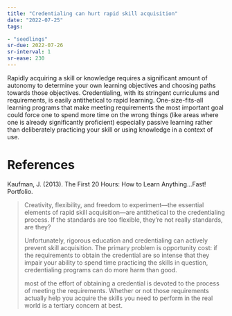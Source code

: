 ```yaml
---
title: "Credentialing can hurt rapid skill acquisition"
date: "2022-07-25"
tags:

- "seedlings"
sr-due: 2022-07-26
sr-interval: 1
sr-ease: 230
---
```


Rapidly acquiring a skill or knowledge requires a significant amount of autonomy to determine your own learning objectives and choosing paths towards those objectives. Credentialing, with its stringent curriculums and requirements, is easily antithetical to rapid learning. One-size-fits-all learning programs that make meeting requirements the most important goal could force one to spend more time on the wrong things (like areas where one is already significantly proficient) especially passive learning rather than deliberately practicing your skill or using knowledge in a context of use.

# References

Kaufman, J. (2013). The First 20 Hours: How to Learn Anything...Fast! Portfolio.

>Creativity, flexibility, and freedom to experiment—the essential elements of rapid skill acquisition—are antithetical to the credentialing process. If the standards are too flexible, they’re not really standards, are they?
>
>Unfortunately, rigorous education and credentialing can actively prevent skill acquisition. The primary problem is opportunity cost: if the requirements to obtain the credential are so intense that they impair your ability to spend time practicing the skills in question, credentialing programs can do more harm than good.
>
>most of the effort of obtaining a credential is devoted to the process of meeting the requirements. Whether or not those requirements actually help you acquire the skills you need to perform in the real world is a tertiary concern at best.